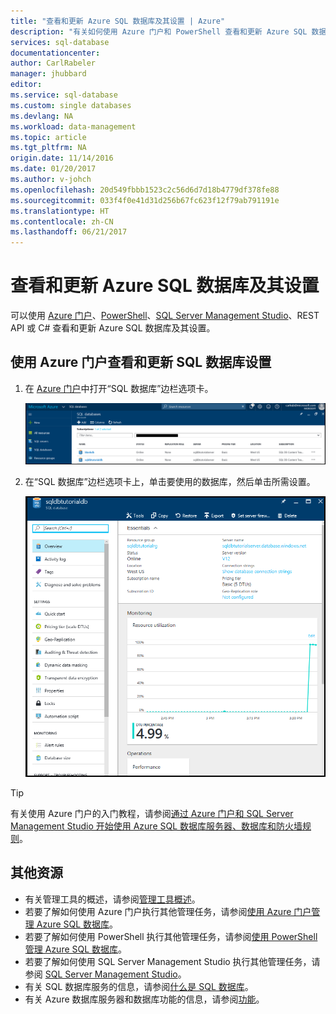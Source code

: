 ```yaml
---
title: "查看和更新 Azure SQL 数据库及其设置 | Azure"
description: "有关如何使用 Azure 门户和 PowerShell 查看和更新 Azure SQL 数据库设置的快速参考。"
services: sql-database
documentationcenter: 
author: CarlRabeler
manager: jhubbard
editor: 
ms.service: sql-database
ms.custom: single databases
ms.devlang: NA
ms.workload: data-management
ms.topic: article
ms.tgt_pltfrm: NA
origin.date: 11/14/2016
ms.date: 01/20/2017
ms.author: v-johch
ms.openlocfilehash: 20d549fbbb1523c2c56d6d7d18b4779df378fe88
ms.sourcegitcommit: 033f4f0e41d31d256b67fc623f12f79ab791191e
ms.translationtype: HT
ms.contentlocale: zh-CN
ms.lasthandoff: 06/21/2017
---
```

# <a name="view-and-update-an-azure-sql-database-and-its-settings"></a>查看和更新 Azure SQL 数据库及其设置

可以使用 [Azure 门户](./sql-database-manage-portal.md)、[PowerShell](./sql-database-manage-powershell.md)、[SQL Server Management Studio](./sql-database-manage-azure-ssms.md)、REST API 或 C# 查看和更新 Azure SQL 数据库及其设置。 

## <a name="view-and-update-sql-database-settings-using-the-azure-portal"></a>使用 Azure 门户查看和更新 SQL 数据库设置

1. 在 [Azure 门户](https://portal.azure.cn/)中打开“SQL 数据库”边栏选项卡。 

    ![SQL 数据库](./media/sql-database-get-started/sql-databases.png)

2. 在“SQL 数据库”边栏选项卡上，单击要使用的数据库，然后单击所需设置。

    ![“新建示例数据库”边栏选项卡](./media/sql-database-get-started/new-sample-db-blade.png)

> [!TIP]
> 有关使用 Azure 门户的入门教程，请参阅[通过 Azure 门户和 SQL Server Management Studio 开始使用 Azure SQL 数据库服务器、数据库和防火墙规则](./sql-database-get-started.md)。
>

## <a name="additional-resources"></a>其他资源
* 有关管理工具的概述，请参阅[管理工具概述](./sql-database-manage-overview.md)。
* 若要了解如何使用 Azure 门户执行其他管理任务，请参阅[使用 Azure 门户管理 Azure SQL 数据库](./sql-database-manage-portal.md)。
* 若要了解如何使用 PowerShell 执行其他管理任务，请参阅[使用 PowerShell 管理 Azure SQL 数据库](./sql-database-manage-powershell.md)。
* 若要了解如何使用 SQL Server Management Studio 执行其他管理任务，请参阅 [SQL Server Management Studio](./sql-database-manage-azure-ssms.md)。 
* 有关 SQL 数据库服务的信息，请参阅[什么是 SQL 数据库](./sql-database-technical-overview.md)。 
* 有关 Azure 数据库服务器和数据库功能的信息，请参阅[功能](./sql-database-features.md)。